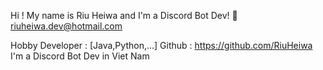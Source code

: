 Hi ! My name is Riu Heiwa and I'm a Discord Bot Dev! 📧 riuheiwa.dev@hotmail.com

Hobby Developer : [Java,Python,...]
Github : https://github.com/RiuHeiwa
I'm a Discord Bot Dev in Viet Nam
